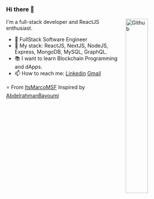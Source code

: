 ### Hi there 👋

<img width="35%" align="right" alt="Github" src="https://user-images.githubusercontent.com/48678280/88862734-4903af80-d201-11ea-968b-9c939d88a37c.gif" />

I'm a full-stack developer and ReactJS enthusiast.

- 🔭 FullStack Software Engineer
- 🌱 My stack: ReactJS, NextJS, NodeJS, Express, MongoDB, MySQL, GraphQL.
- 📚 I want to learn Blockchain Programming and dApps.
- 📫 How to reach me: [Linkedin](https://www.linkedin.com/in/vietantruong/)   [Gmail](mailto:vietan124@gmail.com)

⭐️ From [ItsMarcoMSF](https://github.com/ItsMarcoMSF)
Inspired by [AbdelrahmanBayoumi](https://github.com/abdelrahmanbayoumi)
